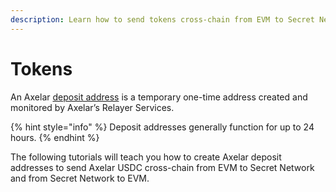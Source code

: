 ```yaml
---
description: Learn how to send tokens cross-chain from EVM to Secret Network and vice versa
---
```


# Tokens

An Axelar [deposit address](https://docs.axelar.dev/dev/axelarjs-sdk/token-transfer-dep-addr) is a temporary one-time address created and monitored by Axelar’s Relayer Services.&#x20;

{% hint style="info" %}
Deposit addresses generally function for up to 24 hours.&#x20;
{% endhint %}

The following tutorials will teach you how to create Axelar deposit addresses to send Axelar USDC cross-chain from EVM to Secret Network and from Secret Network to EVM.&#x20;
